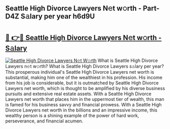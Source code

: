 ## Seattle High Divorce Lawyers N𝚎t w𝚘rth - Part-D4Z S𝚊lary per year h6d9U

# <h2><a href="http://gc2jq7y.nevu.top/?p=Seattle+High+Divorce+Lawyers">🔗 👉🔴 Seattle High Divorce Lawyers N𝚎t w𝚘rth - S𝚊lary</a></h2>

[![Seattle High Divorce Lawyers N𝚎t W𝚘rth](https://i.imgur.com/Oavwk0R.jpeg)](http://gc2jq7y.nevu.top/?p=Seattle+High+Divorce+Lawyers)
What is Seattle High Divorce Lawyers n𝚎t w𝚘rth? What is Seattle High Divorce Lawyers s𝚊lary per year?
This prosperous individual's Seattle High Divorce Lawyers net worth is substantial, making him one of the wealthiest in his profession. His income from his job is considerable, but it is outmatched by Seattle High Divorce Lawyers net worth, which is thought to be amplified by his diverse business pursuits and extensive real estate assets. With a Seattle High Divorce Lawyers net worth that places him in the uppermost tier of wealth, this man is famed for his business savvy and financial prowess. With a Seattle High Divorce Lawyers net worth in the billions and an impressive income, this wealthy person is a shining example of the power of hard work, perseverance, and financial acumen.
